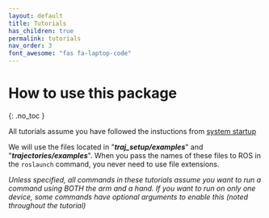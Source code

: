 ```yaml
---
layout: default
title: Tutorials
has_children: true
permalink: tutorials
nav_order: 3
font_awesome: "fas fa-laptop-code"
---
```



# <i class="{{ page.font_awesome }}"></i> How to use this package
{: .no_toc }

All tutorials assume you have followed the instuctions from [system startup](/tutorials/system_startup)

We will use the files located in "**_traj_setup/examples_**" and "**_trajectories/examples_**". When you pass the names of these files to ROS in the `roslaunch` command, you never need to use file extensions.


_Unless specified, all commands in these tutorials assume you want to run a command using BOTH the arm and a hand. If you want to run on only one device, some commands have optional arguments to enable this (noted throughout the tutorial)_




